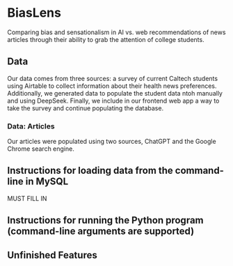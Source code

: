 # BiasLens
Comparing bias and sensationalism in AI vs. web recommendations of news articles through their ability to grab the attention of college students.



## Data
Our data comes from three sources: a survey of current Caltech students using Airtable to collect information about their health news preferences. Additionally, we generated data to populate the student data ntoh manually and using DeepSeek. Finally, we include in our frontend web app a way to take the survey and continue populating the database. 

### Data: Articles
Our articles were populated using two sources, ChatGPT and the Google Chrome search engine. 


## Instructions for loading data from the command-line in MySQL
MUST FILL IN 

## Instructions for running the Python program (command-line arguments are supported)


## Unfinished Features
